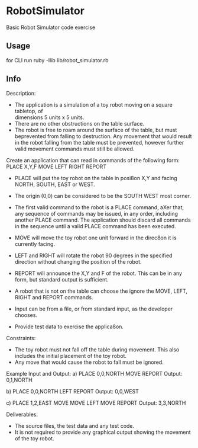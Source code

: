 # RobotSimulator

Basic Robot Simulator code exercise

## Usage

for CLI run ruby -Ilib lib/robot_simulator.rb

## Info
Description:

* The  application  is  a  simulation  of  a  toy  robot  moving  on  a  square  tabletop,  of  
dimensions  5  units  x  5  units.
* There  are  no  other  obstructions  on  the  table  surface.
* The  robot  is  free  to  roam  around  the  surface  of  the  table,  but  must  beprevented  from  falling  to  destruction.  Any  movement that  would  result  in  the robot  falling  from  the  table  must  be  prevented, however  further  valid  movement commands  must  still be  allowed.

Create  an  application  that  can  read  in  commands  of  the  following  form:
PLACE  X,Y,F
MOVE
LEFT
RIGHT
REPORT

* PLACE  will  put  the  toy  robot  on  the  table  in  posi8on  X,Y  and  facing  NORTH, SOUTH,  EAST  or  WEST.  
* The  origin  (0,0)  can  be  considered  to  be  the  SOUTH  WEST  most  corner.
* The  first  valid  command  to  the  robot  is  a  PLACE  command,  aXer  that,  any sequence  of  commands  may  be  issued,  in  any  order,  including  another  PLACE command.  The  application  should  discard  all  commands  in  the  sequence  until  a valid  PLACE  command  has  been  executed.
* MOVE  will  move  the  toy  robot  one  unit  forward  in  the  direc8on  it  is  currently facing.
* LEFT  and  RIGHT  will  rotate  the  robot  90  degrees  in  the  specified  direction without  changing  the  position  of  the  robot.
* REPORT  will  announce  the  X,Y  and  F  of  the  robot.  This  can  be  in  any  form,  but standard  output  is  sufficient.


* A  robot  that  is  not  on  the  table  can  choose  the  ignore  the  MOVE,  LEFT,  RIGHT and  REPORT  commands.
* Input  can  be  from  a  file,  or  from  standard  input,  as  the  developer  chooses.
* Provide  test  data  to  exercise  the  applica8on.


Constraints:
* The  toy  robot  must  not  fall  off  the  table  during  movement.  This  also  includes the  initial  placement  of  the  toy  robot.  
* Any  move  that  would  cause  the  robot  to  fall  must  be  ignored.


Example  Input  and  Output:
a)
PLACE  0,0,NORTH
MOVE
REPORT
Output:  0,1,NORTH


b)
PLACE  0,0,NORTH
LEFT
REPORT
Output:  0,0,WEST


c)
PLACE  1,2,EAST
MOVE
MOVE
LEFT
MOVE
REPORT
Output:  3,3,NORTH


Deliverables:
* The  source  files,  the  test  data  and  any  test  code.
* It  is  not  required  to  provide  any  graphical  output  showing  the  movement  of  the toy  robot.  
